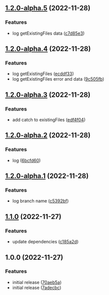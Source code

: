 ## [1.2.0-alpha.5](https://github.com/RimacTechnology/semantic-release-s3/compare/v1.2.0-alpha.4...v1.2.0-alpha.5) (2022-11-28)


### Features

* log getExistingFiles data ([c7d85e3](https://github.com/RimacTechnology/semantic-release-s3/commit/c7d85e3f6a7263c9b4ff737caaa19f243454d009))

## [1.2.0-alpha.4](https://github.com/RimacTechnology/semantic-release-s3/compare/v1.2.0-alpha.3...v1.2.0-alpha.4) (2022-11-28)


### Features

* log getExistingFiles ([ecddf33](https://github.com/RimacTechnology/semantic-release-s3/commit/ecddf336bb5a0549f82e6e000e1d6269f2e6c65c))
* log getExistingFiles error and data ([9c505fb](https://github.com/RimacTechnology/semantic-release-s3/commit/9c505fb6e29bffcddc81d38ef26dc30061a64a87))

## [1.2.0-alpha.3](https://github.com/RimacTechnology/semantic-release-s3/compare/v1.2.0-alpha.2...v1.2.0-alpha.3) (2022-11-28)


### Features

* add catch to existingFiles ([edf4f04](https://github.com/RimacTechnology/semantic-release-s3/commit/edf4f04e55d1818585b8c225c8670d71373e2e5b))

## [1.2.0-alpha.2](https://github.com/RimacTechnology/semantic-release-s3/compare/v1.2.0-alpha.1...v1.2.0-alpha.2) (2022-11-28)


### Features

* log ([6bcfd60](https://github.com/RimacTechnology/semantic-release-s3/commit/6bcfd60a8a434133d93db3b29a7ae334a4235a36))

## [1.2.0-alpha.1](https://github.com/RimacTechnology/semantic-release-s3/compare/v1.1.0...v1.2.0-alpha.1) (2022-11-28)


### Features

* log branch name ([c5392bf](https://github.com/RimacTechnology/semantic-release-s3/commit/c5392bf98276c31c27fcf1a5f4496ed1bde5952e))

## [1.1.0](https://github.com/RimacTechnology/semantic-release-s3/compare/v1.0.0...v1.1.0) (2022-11-27)


### Features

* update dependencies ([c185a2d](https://github.com/RimacTechnology/semantic-release-s3/commit/c185a2dfbdb3e75e83a6b0a55bec819c582722b7))

## 1.0.0 (2022-11-27)


### Features

* initial release ([70aeb5a](https://github.com/RimacTechnology/semantic-release-s3/commit/70aeb5a151cba6dcd18e46c19f906890a497a9c5))
* initial release ([7adecbc](https://github.com/RimacTechnology/semantic-release-s3/commit/7adecbc2a99d9c7b94deb1e7f1c3a0dc4ebfe669))
